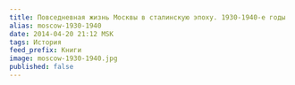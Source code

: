 ```yaml
---
title: Повседневная жизнь Москвы в сталинскую эпоху. 1930-1940-е годы
alias: moscow-1930-1940
date: 2014-04-20 21:12 MSK
tags: История
feed_prefix: Книги
image: moscow-1930-1940.jpg
published: false
---
```


